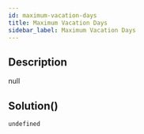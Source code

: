 ```yaml
---
id: maximum-vacation-days
title: Maximum Vacation Days
sidebar_label: Maximum Vacation Days
---
```

## Description
<div class="description">
null
</div>

## Solution()
```
undefined
```